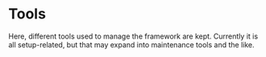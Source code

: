 # Tools

Here, different tools used to manage the framework are kept.
Currently it is all setup-related, but that may expand into maintenance tools and the like.